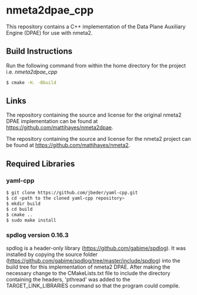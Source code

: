 # nmeta2dpae_cpp
This repository contains a C++ implementation of the Data Plane Auxiliary Engine (DPAE) for use with nmeta2.

## Build Instructions

Run the following command from within the home directory for the project i.e. *nmeta2dpae_cpp*

```bash
$ cmake -H. -Bbuild
```

## Links
The repository containing the source and license for the original nmeta2 DPAE implementation can be found at https://github.com/mattjhayes/nmeta2dpae.

The repository containing the source and license for the nmeta2 project can be found at https://github.com/mattjhayes/nmeta2.

## Required Libraries
### yaml-cpp
```bash
$ git clone https://github.com/jbeder/yaml-cpp.git
$ cd <path to the cloned yaml-cpp repository>
$ mkdir build
$ cd build
$ cmake ..
$ sudo make install
```
### spdlog version 0.16.3
spdlog is a header-only library (https://github.com/gabime/spdlog). It was installed by copying the source folder (https://github.com/gabime/spdlog/tree/master/include/spdlog) into the build tree for this implementation of nmeta2 DPAE. After making the necessary change to the CMakeLists.txt file to include the directory containing the headers, 'pthread' was added to the TARGET\_LINK_LIBRARIES command so that the program could compile.